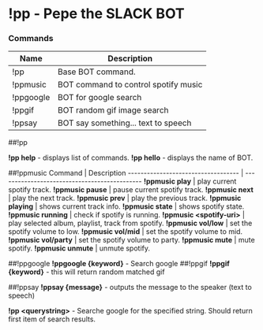 !pp - Pepe the SLACK BOT
===================

### Commands
Name     	| Description
----------- | ---------------------------------------------
!pp		 	| Base BOT command.
!ppmusic 	| BOT command to control spotify music
!ppgoogle   | BOT for google search
!ppgif      | BOT random gif image search
!ppsay      | BOT say something...  text to speech

##!pp

**!pp help**  - displays list of commands.
**!pp hello** - displays the name of BOT.

##!ppmusic
Command								| Description
----------------------------------- | ---------------------------------------------
**!ppmusic play**					| play current spotify track. 
**!ppmusic pause**					| pause current spotify track.
**!ppmusic next**					| play the next track.
**!ppmusic prev**					| play the previous track.
**!ppmusic playing**				| shows current track info.
**!ppmusic state**					| shows spotify state.
**!ppmusic running**				| check if spotify is running.
**!ppmusic &lt;spotify-uri&gt;**	| play selected album, playlist, track from spotify. 
**!ppmusic vol/low**				| set the spotify volume to low.
**!ppmusic vol/mid**				| set the spotify volume to mid.
**!ppmusic vol/party**				| set the spotify volume to party.
**!ppmusic mute**					| mute spotify.
**!ppmusic unmute**					| unmute spotify.


##!ppgoogle
**!ppgoogle {keyword}** - Search google
##!ppgif
**!ppgif {keyword}** - this will return random matched gif

##!ppsay
**!ppsay {message}** - outputs the message to the speaker (text to speech)


**!pp &lt;querystring&gt;**  - Searche google for the specified string. Should return first item of search results.